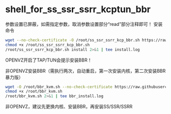 # shell_for_ss_ssr_ssrr_kcptun_bbr
参数设置已屏蔽，如需指定参数，取消参数设置部分“read”部分注释即可！
<a name="Install_command">安装命令
```Bash
wget --no-check-certificate -O /root/ss_ssr_ssrr_kcp_bbr.sh https://raw.githubusercontent.com/Jenking-Zhang/shell_for_ss_ssr_ssrr_kcptun_bbr/master/ss_ssr_ssrr_kcp_bbr.sh
chmod +x /root/ss_ssr_ssrr_kcp_bbr.sh
/root/ss_ssr_ssrr_kcp_bbr.sh install 2>&1 | tee install.log
```
OPENVZ开启了TAP/TUN会提示安装BBR！

<a name="Install_command">非OPENVZ安装BBR（需执行两次，自动重启，第一次安装内核，第二次安装BBR暴力版）
```Bash
wget -O /root/bbr_kvm.sh --no-check-certificate https://raw.githubusercontent.com/Jenking-Zhang/shell_for_ss_ssr_ssrr_kcptun_bbr/master/bbr_kvm.sh
chmod +x /root/bbr_kvm.sh
/root/bbr_kvm.sh 2>&1 | tee bbr_install.log
```
非OPENVZ，建议先更换内核、安装BBR，再安装SS/SSR/SSRR
